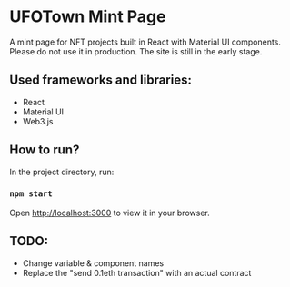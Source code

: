 # UFOTown Mint Page
A mint page for NFT projects built in React with Material UI components.
Please do not use it in production. The site is still in the early stage.

## Used frameworks and libraries:
- React
- Material UI
- Web3.js




## How to run?
In the project directory, run:

### `npm start`

Open [http://localhost:3000](http://localhost:3000) to view it in your browser.

## TODO:
- Change variable & component names
- Replace the "send 0.1eth transaction" with an actual contract

